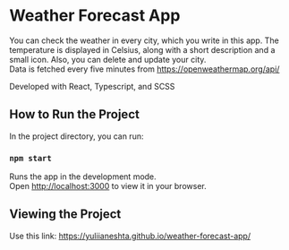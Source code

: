 # Weather Forecast App

You can check the weather in every city, which you write in this app. The temperature is displayed in Celsius, along with a short description and a small icon.
Also, you can delete and update your city.\
Data is fetched every five minutes from https://openweathermap.org/api/ 

Developed with React, Typescript, and SCSS

## How to Run the Project

In the project directory, you can run:

### `npm start`

Runs the app in the development mode.\
Open [http://localhost:3000](http://localhost:3000) to view it in your browser.

## Viewing the Project

Use this link: https://yuliianeshta.github.io/weather-forecast-app/
